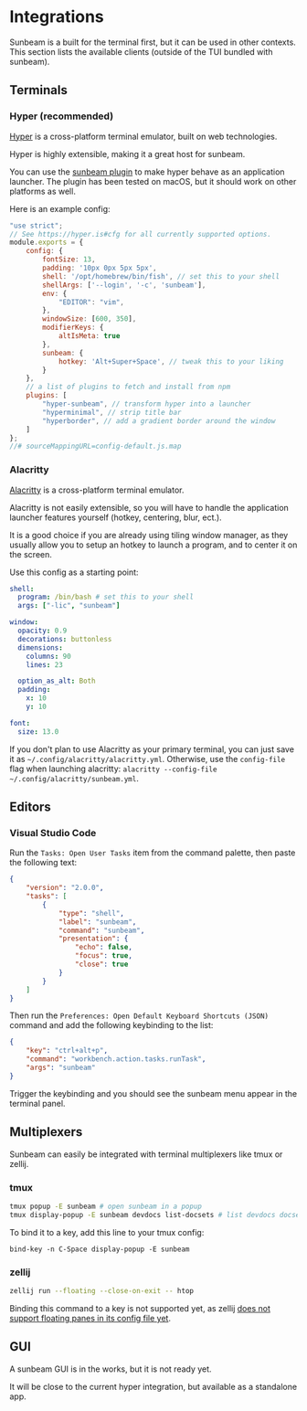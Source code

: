 # Integrations

Sunbeam is a built for the terminal first, but it can be used in other contexts. This section lists the available clients (outside of the TUI bundled with sunbeam).

## Terminals

### Hyper (recommended)

[Hyper](https://hyper.is/) is a cross-platform terminal emulator, built on web technologies.

Hyper is highly extensible, making it a great host for sunbeam.

You can use the [sunbeam plugin](https://www.npmjs.com/package/hyper-sunbeam) to make hyper behave as an application launcher.
The plugin has been tested on macOS, but it should work on other platforms as well.

Here is an example config:

```js
"use strict";
// See https://hyper.is#cfg for all currently supported options.
module.exports = {
    config: {
        fontSize: 13,
        padding: '10px 0px 5px 5px',
        shell: '/opt/homebrew/bin/fish', // set this to your shell
        shellArgs: ['--login', '-c', 'sunbeam'],
        env: {
            "EDITOR": "vim",
        },
        windowSize: [600, 350],
        modifierKeys: {
            altIsMeta: true
        },
        sunbeam: {
            hotkey: 'Alt+Super+Space', // tweak this to your liking
        }
    },
    // a list of plugins to fetch and install from npm
    plugins: [
        "hyper-sunbeam", // transform hyper into a launcher
        "hyperminimal", // strip title bar
        "hyperborder", // add a gradient border around the window
    ]
};
//# sourceMappingURL=config-default.js.map
```

### Alacritty

[Alacritty](https://github.com/alacritty/alacritty) is a cross-platform terminal emulator.

Alacritty is not easily extensible, so you will have to handle the application launcher features yourself (hotkey, centering, blur, ect.).

It is a good choice if you are already using tiling window manager, as they usually allow you to setup an hotkey to launch a program, and to center it on the screen.

Use this config as a starting point:

```yml
shell:
  program: /bin/bash # set this to your shell
  args: ["-lic", "sunbeam"]

window:
  opacity: 0.9
  decorations: buttonless
  dimensions:
    columns: 90
    lines: 23

  option_as_alt: Both
  padding:
    x: 10
    y: 10

font:
  size: 13.0
```

If you don't plan to use Alacritty as your primary terminal, you can just save it as `~/.config/alacritty/alacritty.yml`.
Otherwise, use the `config-file` flag when launching alacritty: `alacritty --config-file ~/.config/alacritty/sunbeam.yml`.

## Editors

### Visual Studio Code

Run the `Tasks: Open User Tasks` item from the command palette, then paste the following text:

```json
{
    "version": "2.0.0",
    "tasks": [
        {
            "type": "shell",
            "label": "sunbeam",
            "command": "sunbeam",
            "presentation": {
                "echo": false,
                "focus": true,
                "close": true
            }
        }
    ]
}
```

Then run the `Preferences: Open Default Keyboard Shortcuts (JSON)` command and add the following keybinding to the list:

```json
{
    "key": "ctrl+alt+p",
    "command": "workbench.action.tasks.runTask",
    "args": "sunbeam"
}
```

Trigger the keybinding and you should see the sunbeam menu appear in the terminal panel.

## Multiplexers

Sunbeam can easily be integrated with terminal multiplexers like tmux or zellij.

### tmux

```sh
tmux popup -E sunbeam # open sunbeam in a popup
tmux display-popup -E sunbeam devdocs list-docsets # list devdocs docsets in a popup
```

To bind it to a key, add this line to your tmux config:

```tmux
bind-key -n C-Space display-popup -E sunbeam
```

### zellij

```sh
zellij run --floating --close-on-exit -- htop
```

Binding this command to a key is not supported yet, as zellij [does not support floating panes in its config file yet](https://github.com/zellij-org/zellij/discussions/2518).

## GUI

A sunbeam GUI is in the works, but it is not ready yet.

It will be close to the current hyper integration, but available as a standalone app.
